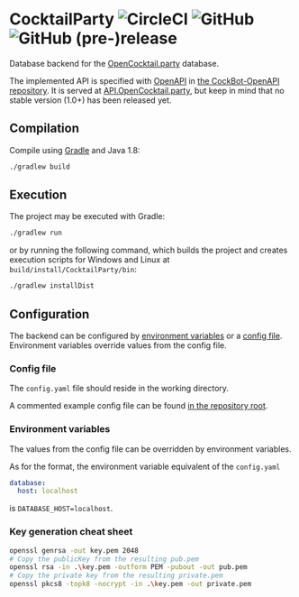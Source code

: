 # CocktailParty ![CircleCI](https://img.shields.io/circleci/project/github/OpenAlcoholics/CocktailParty.svg) ![GitHub](https://img.shields.io/github/license/OpenAlcoholics/CocktailParty.svg) ![GitHub (pre-)release](https://img.shields.io/github/release/OpenAlcoholics/CocktailParty/all.svg)

Database backend for the [OpenCocktail.party](http://OpenCocktail.party) database.

The implemented API is specified with [OpenAPI](https://www.openapis.org/) in
[the CockBot-OpenAPI repository](../CockBot-OpenAPI/OpenCocktail.yaml).
It is served at [API.OpenCocktail.party](https://api.OpenCocktail.party),
but keep in mind that no stable version (1.0+) has been released yet.

## Compilation

Compile using [Gradle](https://gradle.org/) and Java 1.8:

```bash
./gradlew build
```

## Execution

The project may be executed with Gradle:

```bash
./gradlew run
```

or by running the following command, which builds the project and creates execution
scripts for Windows and Linux at `build/install/CocktailParty/bin`:

```bash
./gradlew installDist
```

## Configuration

The backend can be configured by [environment variables](#environment-variables) or
a [config file](#config-file). Environment variables override values from the config file.

### Config file

The `config.yaml` file should reside in the working directory.

A commented example config file can be found [in the repository root](config.example.yaml).

### Environment variables

The values from the config file can be overridden by environment variables.

As for the format, the environment variable equivalent of the `config.yaml`

```yaml
database:
  host: localhost
```

is `DATABASE_HOST=localhost`.

### Key generation cheat sheet

```bash
openssl genrsa -out key.pem 2048
# Copy the publicKey from the resulting pub.pem
openssl rsa -in .\key.pem -outform PEM -pubout -out pub.pem
# Copy the private key from the resulting private.pem
openssl pkcs8 -topk8 -nocrypt -in .\key.pem -out private.pem
```
